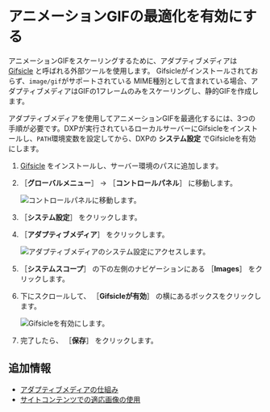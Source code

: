 # アニメーションGIFの最適化を有効にする

アニメーションGIFをスケーリングするために、アダプティブメディアは [Gifsicle](https://www.lcdf.org/gifsicle/) と呼ばれる外部ツールを使用します。 Gifsicleがインストールされておらず、`image/gif`がサポートされている MIME種別として含まれている場合、アダプティブメディアはGIFの1フレームのみをスケーリングし、静的GIFを作成します。

アダプティブメディアを使用してアニメーションGIFを最適化するには、3つの手順が必要です。DXPが実行されているローカルサーバーにGifsicleをインストールし、`PATH`環境変数を設定してから、DXPの **システム設定** でGifsicleを有効にします。

1. [Gifsicle](https://www.lcdf.org/gifsicle/) をインストールし、サーバー環境のパスに追加します。

1. ［**グローバルメニュー**］ &rarr; ［**コントロールパネル**］ に移動します。

    ![コントロールパネルに移動します。](./enabling-optimization-of-animated-gifs/images/01.png)

1. ［**システム設定**］ をクリックします。
1. ［**アダプティブメディア**］ をクリックします。

   ![アダプティブメディアのシステム設定にアクセスします。](./enabling-optimization-of-animated-gifs/images/02.png)

1. ［**システムスコープ**］ の下の左側のナビゲーションにある ［**Images**］ をクリックします。
1. 下にスクロールして、 ［**Gifsicleが有効**］ の横にあるボックスをクリックします。

    ![Gifsicleを有効にします。](./enabling-optimization-of-animated-gifs/images/03.png)

1. 完了したら、 ［**保存**］ をクリックします。

<a name="追加情報" />

## 追加情報

* [アダプティブメディアの仕組み](../publishing-and-sharing/serving-device-and-screen-optimized-media/how-adaptive-media-works.md)
* [サイトコンテンツでの適応画像の使用](../publishing-and-sharing/serving-device-and-screen-optimized-media/using-adapted-images-in-site-content.md)
